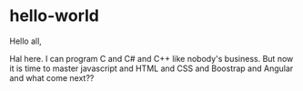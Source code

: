 # hello-world
Hello all,

Hal here.  I can program C and C# and C++ like nobody's business.  But now it is time to master javascript and HTML and CSS and
Boostrap and Angular and what come next??

